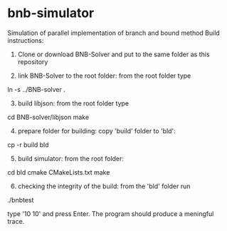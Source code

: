 # bnb-simulator
Simulation of parallel implementation of branch and bound method
Build instructions:

1. Clone or download BNB-Solver and put to the same folder as this repository

2. link BNB-Solver to the root folder: from the root folder type 

ln -s ../BNB-solver .

3. build libjson: from the root folder type 

cd BNB-solver/libjson
make

4. prepare folder for building: copy 'build' folder to 'bld':

 cp -r build bld

5. build simulator: from the root folder:

 cd bld
 cmake CMakeLists.txt
 make

6. checking the integrity of the build: from the 'bld' folder run 

./bnbtest

type '10 10' and press Enter. The program should produce a meningful trace. 
